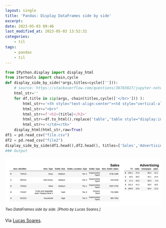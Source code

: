 ```yaml
---
layout: single
title: 'Pandas: Display DataFrames side by side'
excerpt:
date: 2023-05-03 09:46
last_modified_at: 2023-05-03 13:52:31
categories:
    - til
tags:
    - pandas
    - til
---
```


```python
from IPython.display import display_html
from itertools import chain,cycle
def display_side_by_side(*args,titles=cycle([''])):
    # source: https://stackoverflow.com/questions/38783027/jupyter-notebook-display-two-pandas-tables-side-by-side
    html_str=''
    for df,title in zip(args, chain(titles,cycle(['</br>'])) ):
        html_str+='<th style="text-align:center"><td style="vertical-align:top">'
        html_str+="<br>"
        html_str+=f'<h2>{title}</h2>'
        html_str+=df.to_html().replace('table','table style="display:inline"')
        html_str+='</td></th>'
    display_html(html_str,raw=True)
df1 = pd.read_csv("file.csv")
df2 = pd.read_csv("file2")
display_side_by_side(df1.head(),df2.head(), titles=['Sales','Advertising'])
### Output
```

![Two DataFrames side by side](/assets/images/two-dfs-side-by-side.jpeg)
<sup>_Two DataFrames side by side. \[Photo by Lucas Soares.\]_

Via [Lucas Soares](https://python.plainenglish.io/15-data-science-snippets-to-optimize-your-coding-pipeline-93a5625d48cd).
